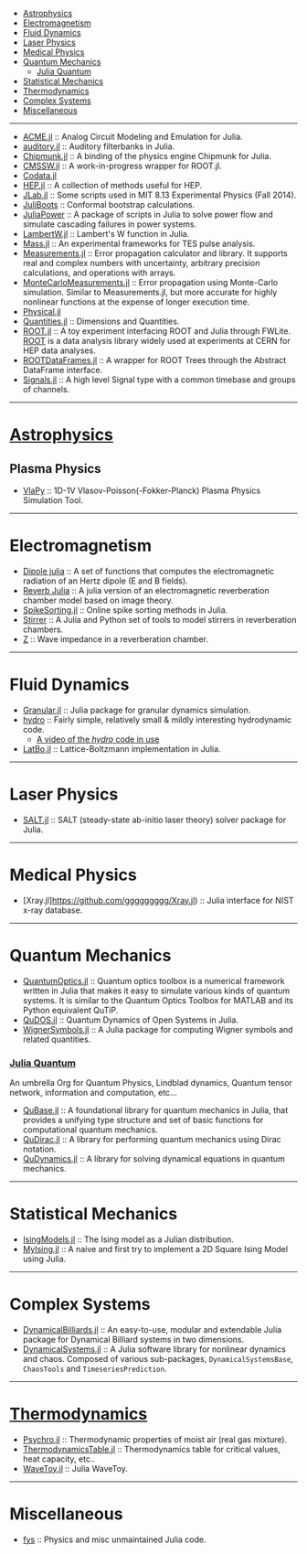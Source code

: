 + [Astrophysics](#astrophysics)
+ [Electromagnetism](#electromagnetism)
+ [Fluid Dynamics](#fluid-dynamics)
+ [Laser Physics](#laser-physics)
+ [Medical Physics](#medical-physics)
+ [Quantum Mechanics](#quantum-mechanics)
   + [Julia Quantum](#juliaquantum)
+ [Statistical Mechanics](#statistical-mechanics)
+ [Thermodynamics](#thermodynamics)
+ [Complex Systems](#complex-systems)
+ [Miscellaneous](#miscellaneous)

----

+ [ACME.jl](https://github.com/HSU-ANT/ACME.jl) :: Analog Circuit Modeling and Emulation for Julia.
+ [auditory.jl](https://github.com/jfsantos/auditory.jl) :: Auditory filterbanks in Julia.
+ [Chipmunk.jl](https://github.com/zyedidia/Chipmunk.jl) :: A binding of the physics engine Chipmunk for Julia.
+ [CMSSW.jl](https://github.com/jpata/CMSSW.jl) :: A work-in-progress wrapper for ROOT.jl.
+ [Codata.jl](https://github.com/kofron/Codata.jl)
+ [HEP.jl](https://github.com/jpata/HEP.jl) :: A collection of methods useful for HEP.
+ [JLab.jl](https://github.com/amyascwk/JLab.jl) :: Some scripts used in MIT 8.13 Experimental Physics (Fall 2014).
+ [JuliBoots](https://github.com/mfpaulos/JuliBoots) :: Conformal bootstrap calculations.
+ [JuliaPower](https://github.com/prezaei85/JuliaPower) :: A package of scripts in Julia to solve power flow and simulate cascading failures in power systems.
+ [LambertW.jl](https://github.com/robertdj/LambertW.jl) :: Lambert's W function in Julia.
+ [Mass.jl](https://github.com/ggggggggg/Mass.jl) :: An experimental frameworks for TES pulse analysis.
+ [Measurements.jl](https://github.com/giordano/Measurements.jl) :: Error propagation calculator and library. It supports real and complex numbers with uncertainty, arbitrary precision calculations, and operations with arrays.
+ [MonteCarloMeasurements.jl](https://github.com/baggepinnen/MonteCarloMeasurements.jl) :: Error propagation using Monte-Carlo simulation. Similar to Measurements.jl, but more accurate for highly nonlinear functions at the expense of longer execution time.
+ [Physical.jl](https://github.com/ggggggggg/Physical.jl)
+ [Quantities.jl](https://github.com/ElOceanografo/Quantities.jl) :: Dimensions and Quantities.
+ [ROOT.jl](https://github.com/jpata/ROOT.jl) :: A toy experiment interfacing ROOT and Julia through FWLite. [ROOT](http://root.cern.ch) is a data analysis library widely used at experiments at CERN for HEP data analyses.
+ [ROOTDataFrames.jl](https://github.com/jpata/ROOTDataFrames.jl) :: A wrapper for ROOT Trees through the Abstract DataFrame interface.
+ [Signals.jl](https://github.com/mbauman/Signals.jl) :: A high level Signal type with a common timebase and groups of channels.

----

# [Astrophysics](https://en.wikipedia.org/wiki/Category:Astrophysics)

## Plasma Physics
* [VlaPy](https://github.com/joglekara/VlaPy) :: 1D-1V Vlasov-Poisson(-Fokker-Planck) Plasma Physics Simulation Tool. 

----

# Electromagnetism
+ [Dipole julia](https://github.com/manuamador/Dipole_julia) :: A set of functions that computes the electromagnetic radiation of an Hertz dipole (E and B fields).
+ [Reverb Julia](https://github.com/manuamador/Reverb_Julia) :: A julia version of an electromagnetic reverberation chamber model based on image theory.
+ [SpikeSorting.jl](https://github.com/paulmthompson/SpikeSorting.jl) :: Online spike sorting methods in Julia.
+ [Stirrer](https://github.com/manuamador/Stirrer) :: A Julia and Python set of tools to model stirrers in reverberation chambers.
+ [Z](https://github.com/manuamador/Z) :: Wave impedance in a reverberation chamber.

----

# Fluid Dynamics
+ [Granular.jl](https://github.com/anders-dc/Granular.jl) :: Julia package for granular dynamics simulation.
+ [hydro](http://github.com/natj/hydro) :: Fairly simple, relatively small & mildly interesting hydrodynamic code.
   + [A video of the _hydro_ code in use](https://vimeo.com/95607699)
+ [LatBo.jl](https://github.com/UCL/LatBo.jl) :: Lattice-Boltzmann implementation in Julia.

----

# Laser Physics
+ [SALT.jl](https://github.com/xdavidliu/SALT.jl) :: SALT (steady-state ab-initio laser theory) solver package for Julia.

----

# Medical Physics
+ [Xray.jl]https://github.com/ggggggggg/Xray.jl) :: Julia interface for NIST x-ray database.

----

# Quantum Mechanics
+ [QuantumOptics.jl](https://github.com/bastikr/QuantumOptics.jl) :: Quantum optics toolbox is a numerical framework written in Julia that makes it easy to simulate various kinds of quantum systems. It is similar to the Quantum Optics Toolbox for MATLAB and its Python equivalent QuTiP.
+ [QuDOS.jl](https://github.com/acroy/QuDOS.jl) :: Quantum Dynamics of Open Systems in Julia.
+ [WignerSymbols.jl](https://github.com/Jutho/WignerSymbols.jl) :: A Julia package for computing Wigner symbols and related quantities.

### [Julia Quantum](http://juliaquantum.github.io/)
An umbrella Org for Quantum Physics, Lindblad dynamics, Quantum tensor network, information and computation, etc...
+ [QuBase.jl](https://github.com/JuliaQuantum/QuBase.jl) :: A foundational library for quantum mechanics in Julia, that provides a unifying type structure and set of basic functions for computational quantum mechanics.
+ [QuDirac.jl](https://github.com/JuliaQuantum/QuDirac.jl) :: A library for performing quantum mechanics using Dirac notation.
+ [QuDynamics.jl](https://github.com/JuliaQuantum/QuDynamics.jl) :: A library for solving dynamical equations in quantum mechanics.

----

# Statistical Mechanics
+ [IsingModels.jl](https://github.com/johnmyleswhite/IsingModels.jl) :: The Ising model as a Julian distribution.
+ [MyIsing.jl](https://github.com/kaslusimoes/MyIsing.jl) :: A naive and first try to implement a 2D Square Ising Model using Julia. 

----

# Complex Systems

+ [DynamicalBilliards.jl](https://github.com/JuliaDynamics/DynamicalBilliards.jl) :: An easy-to-use, modular and extendable Julia package for Dynamical Billiard systems in two dimensions.
+ [DynamicalSystems.jl](https://github.com/JuliaDynamics/DynamicalSystems.jl) :: A Julia software library for nonlinear dynamics and chaos. Composed of various sub-packages, `DynamicalSystemsBase`,  `ChaosTools` and `TimeseriesPrediction`. 

----


# [Thermodynamics](http://en.wikipedia.org/wiki/Category:Thermodynamics)
+ [Psychro.jl](https://github.com/pjabardo/Psychro.jl) :: Thermodynamic properties of moist air (real gas mixture).
+ [ThermodynamicsTable.jl](https://github.com/DANA-Laboratory/ThermodynamicsTable.jl) :: Thermodynamics table for critical values, heat capacity, etc..
+ [WaveToy.jl](https://github.com/eschnett/WaveToy.jl) :: Julia WaveToy.

----

# Miscellaneous
+ [fys](https://github.com/jhlq/fys) :: Physics and misc unmaintained Julia code.

